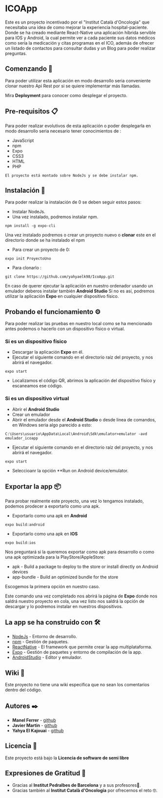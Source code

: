 # ICOApp

Este es un proyecto incentivado por el "Institut Català d'Oncologia" que necesitaba una idea de como mejorar la experiencia hospital-paciente. Donde se ha creado mediante React-Native una aplicación híbrida servible para IOS y Android, la cual permite ver a
cada paciente sus datos médicos como sería la medicación y citas programas en el ICO, además de ofrecer un listado de contactos para consultar dudas y un Blog para poder realizar preguntas. 

## Comenzando 🚀

Para poder utilizar esta aplicación en modo desarrollo seria conveniente clonar nuestro Api Rest por si se quiere implementar más llamadas.

Mira **Deployment** para conocer como desplegar el proyecto.


## Pre-requisitos 📋
 
Para poder realizar evolutivos de esta aplicación o poder desplegarla en modo desarrollo seria necesario tener conocimientos de :

* JavaScript
* npm
* Expo
* CSS3
* HTML
* PHP

```
El proyecto está montado sobre NodeJs y se debe instalar npm.
```

## Instalación 🔧

Para poder realizar la instalación de 0 se deben seguir estos pasos:

* Instalar NodeJs.
* Una vez instalado, podremos instalar npm.

```
npm install -g expo-cli
```
Una vez instalado podremos o crear un proyecto nuevo o **clonar** este en el directorio donde se ha instalado el npm
* Para crear un proyecto de 0:

```
expo init ProyectoUno
```

* Para clonarlo :

```
git clone https://github.com/yahyaelk98/IcoApp.git
```

En caso de querer ejecutar la aplicación en nuestro ordenador usando un emulador deberos instalar también **Android Studio**
Si no es así, podremos utilizar la aplicación **Expo** en cualquier dispositivo físico.

## Probando el funcionamiento ⚙️
Para poder realizar las pruebas en nuestro local como se ha mencionado antes podemos o hacerlo con un dispositivo físico o virtual.
### Si es un dispositivo físico
* Descargar la aplicación **Expo** en él.
* Ejecutar el siguiente comando en el directorio raíz del proyecto, y nos abrirá el navegador.

```
expo start
```
* Localizamos el código QR, abrimos la aplicación del dispositivo físico y escaneamos ese código.

### Si es un dispositivo virtual
* Abrir el **Android Studio** 
* Crear un emulador
* Abrir el emulador desde el **Android Studio** o desde linea de comandos, en Windows seria algo parecido a esto:
```
C:\Users\usuario\AppData\Local\Android\Sdk\emulator>emulator -avd emulador_icoapp
```
* Ejecutar el siguiente comando en el directorio raíz del proyecto, y nos abrirá el navegador.
```
expo start
```
* Seleccioanr la opción **Run on Android device/emulator.

## Exportar la app 📦
Para probar realmente este proyecto, una vez lo tengamos instalado, podemos prodecer a exportarlo como una apk.
* Exportarlo como una apk en **Android**
```
expo build:android
```
* Exportarlo como una apk en **IOS**
```
expo build:ios
```
Nos preguntará si la queremos exportar como apk para desarrollo o como una apk optimizada para la PlayStore/AppleStore:
* apk - Build a package to deploy to the store or install directly on Android devices
* app-bundle - Build an optimized bundle for the store

Escogemos la primera opción en nuestro caso.

Este comando una vez completado nos abrirá la página de **Expo** donde nos saldrá nuestro proyecto en cola, una vez listo nos saldrá la opción de descargar y lo podremos instalar en nuestros dispositivos.

## La app se ha construido con 🛠️

* [NodeJs](https://nodejs.org/) - Entorno de desarrollo.
* [npm](https://www.npmjs.com/) - Gestión de paquetes.
* [ReactNative](https://reactnative.dev/) - El framework que permite crear la app multiplataforma.
* [Expo](https://expo.io/) - Gestión de paquetes y entorno de compilación de la app.
* [AndroidStudio](https://developer.android.com/studio) - Editor y emulador.



## Wiki 📖

Este proyecto no tiene una wiki especifica que no sean los comentarios dentro del código.

## Autores ✒️

* **Manel Ferrer** - [github](https://github.com/manyf00)
* **Javier Martin** - [github](https://github.com/wachipurry)
* **Yahya El Kajouai** - [github](https://github.com/yahyaelk)



## Licencia 📄

Este proyecto está bajo la **Licencia de software de semi libre**

## Expresiones de Gratitud 🎁

* Gracias al **Institut Pedralbes de Barcelona** y a sus profesores📢.
* Gracias también al **Institut Català d'Oncologia** por ofrecernos el reto 🤓.



